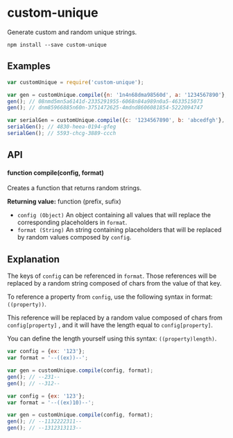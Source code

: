 # custom-unique
Generate custom and random unique strings.

`npm install --save custom-unique`

## Examples
```javascript
var customUnique = require('custom-unique');

var gen = customUnique.compile({n: '1n4n68dma98560d', a: '1234567890'}, '((n))-((a))-((n))-((a))');
gen(); // 08nmd5mn5a6141d-2335291955-6068n84a989n0a5-4633515073
gen(); // dnm85966885n60n-3751472625-4mdnd8606081854-5222094747

var serialGen = customUnique.compile({c: '1234567890', b: 'abcedfgh'}, '((c)4)-((b)4)-((c)4)-((b)4)');
serialGen(); // 4830-heea-0194-gfeg
serialGen(); // 5593-chcg-3889-ccch
```

## API
#### function compile(config, format)
Creates a function that returns random strings.

**Returning value:** function (prefix, sufix)
* `config (Object)` An object containing all values that will replace the corresponding placeholders in `format`.
* `format (String)` An string containing placeholders that will be replaced by random values composed by `config`.

## Explanation
The keys of `config` can be referenced in `format`. Those references will be replaced by a random string composed of chars from the value of that key.

To reference a property from `config`, use the following syntax in format: `((property))`.

This reference will be replaced by a random value composed of chars from `config[property]` , and it will have the length equal to `config[property]`.

You can define the length yourself using this syntax: `((property)length)`.

```javascript
var config = {ex: '123'};
var format = '--((ex))--';

var gen = customUnique.compile(config, format);
gen(); // --231--
gen(); // --312--
```
```javascript
var config = {ex: '123'};
var format = '--((ex)10)--';

var gen = customUnique.compile(config, format);
gen(); // --1132222311--
gen(); // --1312313113--
```
